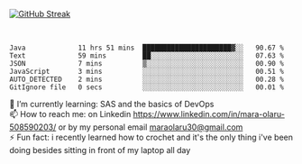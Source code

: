 

[![GitHub Streak](https://streak-stats.demolab.com?user=MaraxD&theme=tokyonight)](https://git.io/streak-stats)
 
 
 <br/>

<!--START_SECTION:waka-->

```text
Java             11 hrs 51 mins  ██████████████████████▓░░   90.67 %
Text             59 mins         ██░░░░░░░░░░░░░░░░░░░░░░░   07.63 %
JSON             7 mins          ▒░░░░░░░░░░░░░░░░░░░░░░░░   00.90 %
JavaScript       3 mins          ░░░░░░░░░░░░░░░░░░░░░░░░░   00.51 %
AUTO_DETECTED    2 mins          ░░░░░░░░░░░░░░░░░░░░░░░░░   00.28 %
GitIgnore file   0 secs          ░░░░░░░░░░░░░░░░░░░░░░░░░   00.01 %
```

<!--END_SECTION:waka-->
<!--[![willianrod's wakatime stats](https://github-readme-stats.vercel.app/api/wakatime?username=MaraxD)](https://github.com/anuraghazra/github-readme-stats)-->

🌱 I’m currently learning: SAS and the basics of DevOps<br/>
📫 How to reach me: on Linkedin https://www.linkedin.com/in/mara-olaru-508590203/ or by my personal email maraolaru30@gmail.com <br/>
⚡ Fun fact: i recently learned how to crochet and it's the only thing i've been doing besides sitting in front of my laptop all day <br/>
 
